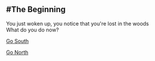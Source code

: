 #The Beginning
---
You just woken up, you notice that you're lost in the woods   
What do you do now?   

[Go South](South/south.md)  

[Go North](North/north.md)